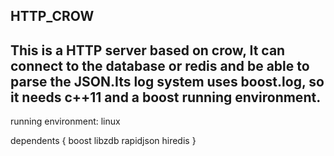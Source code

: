 HTTP_CROW
---------------------------------------------------------------------
This is a HTTP server based on crow, It can connect to the database or redis and be able to parse the JSON.Its log system uses boost.log, so it needs c++11 and a boost running environment.
----------------------------------------------------------------------------

running environment: linux

dependents
{
	boost
	libzdb
	rapidjson
	hiredis
}